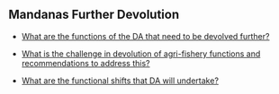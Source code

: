 ## Mandanas Further Devolution


 - [What are the functions of the DA that need to be devolved further?](/mandanas-further-devolution/what-are-the-functions-of-the-da-that-need-to-be-devolved-further)
    
 - [What is the challenge in devolution of agri-fishery functions and recommendations to address this?](/mandanas-further-devolution/what-is-the-challenge-in-devolution-of-agri-fishery-functions-and-recommendations-to-address-this)
    
 - [What are the functional shifts that DA will undertake?](/mandanas-further-devolution/what-are-the-functional-shifts-that-da-will-undertake)
    
